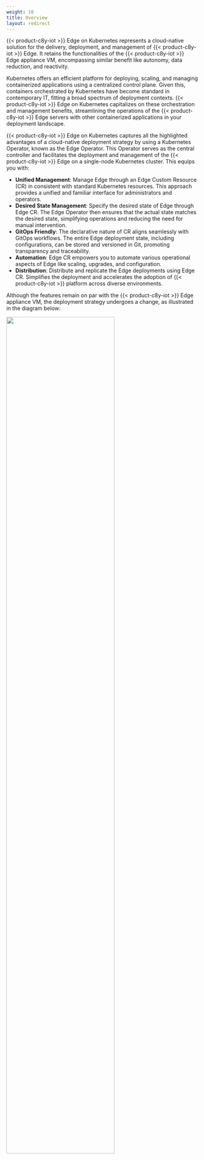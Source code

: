 ```yaml
---
weight: 10
title: Overview
layout: redirect
---
```


{{< product-c8y-iot >}} Edge on Kubernetes represents a cloud-native solution for the delivery, deployment, and management of {{< product-c8y-iot >}} Edge. It retains the functionalities of the {{< product-c8y-iot >}} Edge appliance VM, encompassing similar benefit like autonomy, data reduction, and reactivity.

Kubernetes offers an efficient platform for deploying, scaling, and managing containerized applications using a centralized control plane. Given this, containers orchestrated by Kubernetes have become standard in contemporary IT, fitting a broad spectrum of deployment contexts. {{< product-c8y-iot >}} Edge on Kubernetes capitalizes on these orchestration and management benefits, streamlining the operations of the {{< product-c8y-iot >}} Edge servers with other containerized applications in your deployment landscape.

{{< product-c8y-iot >}} Edge on Kubernetes captures all the highlighted advantages of a cloud-native deployment strategy by using a Kubernetes Operator, known as the Edge Operator. This Operator serves as the central controller and facilitates the deployment and management of the {{< product-c8y-iot >}} Edge on a single-node Kubernetes cluster. This equips you with:

- **Unified Management**: Manage Edge through an Edge Custom Resource (CR) in consistent with standard Kubernetes resources. This approach provides a unified and familiar interface for administrators and operators.
- **Desired State Management**: Specify the desired state of Edge through Edge CR. The Edge Operator then ensures that the actual state matches the desired state, simplifying operations and reducing the need for manual intervention.
- **GitOps Friendly**: The declarative nature of CR aligns seamlessly with GitOps workflows. The entire Edge deployment state, including configurations, can be stored and versioned in Git, promoting transparency and traceability. 
- **Automation**: Edge CR empowers you to automate various operational aspects of Edge like scaling, upgrades, and configuration.
- **Distribution**: Distribute and replicate the Edge deployments using Edge CR. Simplifies the deployment and accelerates the adoption of {{< product-c8y-iot >}} platform across diverse environments.

Although the features remain on par with the {{< product-c8y-iot >}} Edge appliance VM, the deployment strategy undergoes a change, as illustrated in the diagram below:

<img src="/images/edge-k8s/edge-k8-overview.png" name="{{< product-c8y-iot >}} Edge overview" style="width:75%;"/>